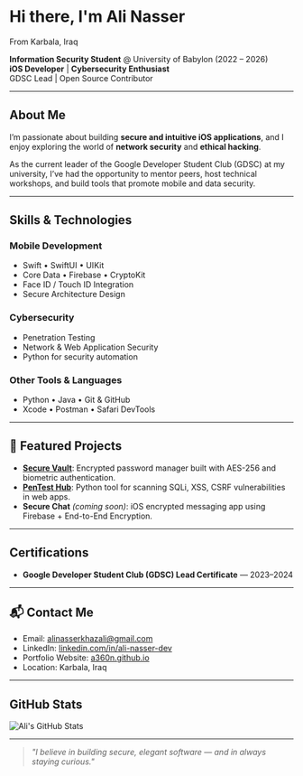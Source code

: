 #  Hi there, I'm **Ali Nasser**  
 From Karbala, Iraq  

 **Information Security Student** @ University of Babylon (2022 – 2026)  
 **iOS Developer** |  **Cybersecurity Enthusiast**  
 GDSC Lead | Open Source Contributor

---

##  About Me
I’m passionate about building **secure and intuitive iOS applications**, and I enjoy exploring the world of **network security** and **ethical hacking**.

As the current leader of the Google Developer Student Club (GDSC) at my university, I’ve had the opportunity to mentor peers, host technical workshops, and build tools that promote mobile and data security.

---

##  Skills & Technologies

###  Mobile Development
- Swift • SwiftUI • UIKit  
- Core Data • Firebase • CryptoKit  
- Face ID / Touch ID Integration  
- Secure Architecture Design  

###  Cybersecurity
- Penetration Testing  
- Network & Web Application Security  
- Python for security automation  

###  Other Tools & Languages
- Python • Java • Git & GitHub  
- Xcode • Postman • Safari DevTools

---

## 📂 Featured Projects

-  [**Secure Vault**](https://github.com/a360n/secure-vault): Encrypted password manager built with AES-256 and biometric authentication.
-  [**PenTest Hub**](https://github.com/a360n/pentest-hub): Python tool for scanning SQLi, XSS, CSRF vulnerabilities in web apps.
-  **Secure Chat** *(coming soon)*: iOS encrypted messaging app using Firebase + End-to-End Encryption.

---

##  Certifications
-  **Google Developer Student Club (GDSC) Lead Certificate** — 2023–2024  

---

## 📬 Contact Me

-  Email: [alinasserkhazali@gmail.com](mailto:alinasserkhazali@gmail.com)  
-  LinkedIn: [linkedin.com/in/ali-nasser-dev](https://www.linkedin.com/in/ali-nasser-dev)  
-  Portfolio Website: [a360n.github.io](https://a360n.github.io)  
-  Location: Karbala, Iraq

---

##  GitHub Stats

![Ali's GitHub Stats](https://github-readme-stats.vercel.app/api?username=a360n&show_icons=true&theme=tokyonight)

---

> *"I believe in building secure, elegant software — and in always staying curious."*
